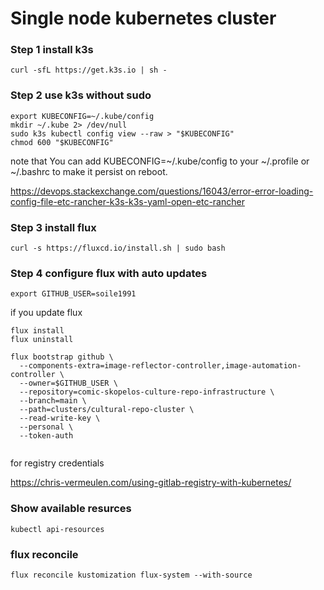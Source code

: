 <!-- https://fluxcd.io/flux/guides/image-update/ -->

# Single node kubernetes cluster

### Step 1 install k3s

```
curl -sfL https://get.k3s.io | sh -
```


### Step 2 use k3s without sudo

```
export KUBECONFIG=~/.kube/config
mkdir ~/.kube 2> /dev/null
sudo k3s kubectl config view --raw > "$KUBECONFIG"
chmod 600 "$KUBECONFIG"
```

note that You can add KUBECONFIG=~/.kube/config to your ~/.profile or ~/.bashrc to make it persist on reboot.

https://devops.stackexchange.com/questions/16043/error-error-loading-config-file-etc-rancher-k3s-k3s-yaml-open-etc-rancher

### Step 3 install flux


```
curl -s https://fluxcd.io/install.sh | sudo bash
```

### Step 4 configure flux with auto updates

```
export GITHUB_USER=soile1991
```

if you update flux
```
flux install
flux uninstall
```

```
flux bootstrap github \
  --components-extra=image-reflector-controller,image-automation-controller \
  --owner=$GITHUB_USER \
  --repository=comic-skopelos-culture-repo-infrastructure \
  --branch=main \
  --path=clusters/cultural-repo-cluster \
  --read-write-key \
  --personal \
  --token-auth
  
  ```


for registry credentials

https://chris-vermeulen.com/using-gitlab-registry-with-kubernetes/



### Show available resurces 
```
kubectl api-resources
```

### flux reconcile
```
flux reconcile kustomization flux-system --with-source
```

